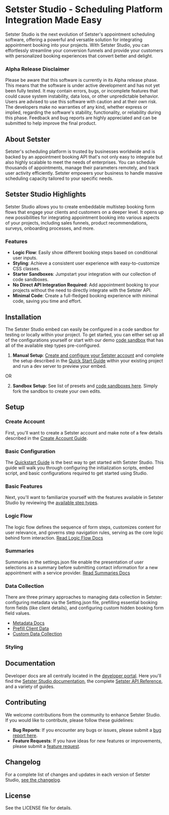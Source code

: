 # Setster Studio - Scheduling Platform Integration Made Easy

Setster Studio is the next evolution of Setster's appointment scheduling software, offering a powerful and versatile solution for integrating appointment booking into your projects. With Setster Studio, you can effortlessly streamline your conversion funnels and provide your customers with personalized booking experiences that convert better and delight.

### Alpha Release Disclaimer
Please be aware that this software is currently in its Alpha release phase. This means that the software is under active development and has not yet been fully tested. It may contain errors, bugs, or incomplete features that could cause system instability, data loss, or other unpredictable behavior. Users are advised to use this software with caution and at their own risk. The developers make no warranties of any kind, whether express or implied, regarding the software's stability, functionality, or reliability during this phase. Feedback and bug reports are highly appreciated and can be submitted to help improve the final product.

## About Setster

Setster's scheduling platform is trusted by businesses worldwide and is backed by an appointment booking API that's not only easy to integrate but also highly scalable to meet the needs of enterprises. You can schedule thousands of appointments, manage their parameters remotely, and track user activity efficiently. Setster empowers your business to handle massive scheduling capacity tailored to your specific needs.

## Setster Studio Highlights

Setster Studio allows you to create embeddable multistep booking form flows that engage your clients and customers on a deeper level. It opens up new possibilities for integrating appointment booking into various aspects of your projects, including sales funnels, product recommendations, surveys, onboarding processes, and more.

### Features

- **Logic Flow**: Easily show different booking steps based on conditional user inputs.
- **Styling**: Achieve a consistent user experience with easy-to-customize CSS classes.
- **Starter Sandboxes**: Jumpstart your integration with our collection of code sandboxes.
- **No Direct API Integration Required**: Add appointment booking to your projects without the need to directly integrate with the Setster API.
- **Minimal Code**: Create a full-fledged booking experience with minimal code, saving you time and effort.

## Installation

The Setster Studio embed can easily be configured in a code sandbox for testing or locally within your project. To get started, you can either set up all of the configurations yourself or start with our demo [code sandbox](https://www.setster.com/docs/studio/getting-started/default-sandbox) that has all of the available step types pre-configured.

1. **Manual Setup**: [Create and configure your Setster account](https://www.setster.com/docs/studio/getting-started/create-account) and complete the setup described in the [Quick Start Guide](https://www.setster.com/docs/studio/getting-started/quick-start) within your existing project and run a dev server to preview your embed.

OR

2. **Sandbox Setup**: See list of presets and [code sandboxes here](https://www.setster.com/docs/studio/getting-started/default-sandbox). Simply fork the sandbox to create your own edits.

## Setup

### Create Account

First, you'll want to create a Setster account and make note of a few details described in the [Create Account Guide](https://www.setster.com/docs/studio/getting-started/create-account).

### Basic Configuration

The [Quickstart Guide](https://www.setster.com/docs/studio/getting-started) is the best way to get started with Setster Studio. This guide will walk you through configuring the initialization scripts, embed script, and basic configurations required to get started using Studio.

### Basic Features

Next, you'll want to familiarize yourself with the features available in Setster Studio by reviewing the [available step types](https://www.setster.com/docs/studio/getting-started/features).

### Logic Flow

The logic flow defines the sequence of form steps, customizes content for user relevance, and governs step navigation rules, serving as the core logic behind form interaction. [Read Logic Flow Docs](https://www.setster.com/docs/studio/configuration/logic-flow/overview)

### Summaries

Summaries in the settings.json file enable the presentation of user selections as a summary before submitting contact information for a new appointment with a service provider. [Read Summaries Docs](https://www.setster.com/docs/studio/configuration/summaries)

### Data Collection

There are three primary approaches to managing data collection in Setster: configuring metadata via the Setting.json file, prefilling essential booking form fields (like client details), and configuring custom hidden booking form field values.

- [Metadata Docs](https://www.setster.com/docs/studio/data-collection/meta-data)
- [Prefill Client Data](https://www.setster.com/docs/studio/data-collection/custom-data#prefill-client-data)
- [Custom Data Collection](https://www.setster.com/docs/studio/data-collection/custom-data)

### Styling

## Documentation

Developer docs are all centrally located in the [developer portal](https://www.setster.com/docs). Here you'll find the [Setster Studio documentation](https://www.setster.com/docs/studio/about), the complete [Setster API Reference](https://www.setster.com/docs/api/), and a variety of guides.

## Contributing

We welcome contributions from the community to enhance Setster Studio. If you would like to contribute, please follow these guidelines:

- **Bug Reports**: If you encounter any bugs or issues, please submit a [bug report here](https://github.com/boxador/setster-studio/issues/new?assignees=&labels=bug&projects=&template=bug_report.yml).
- **Feature Requests**: If you have ideas for new features or improvements, please submit a [feature request](https://github.com/boxador/setster-studio/issues/new?assignees=&labels=feature%2Cenhancement%2Cux%2Fui%2Cintegrations&projects=&template=feature_request.yml).

## Changelog

For a complete list of changes and updates in each version of Setster Studio, [see the changelog](https://www.setster.com/docs/studio/CHANGELOG).

## License

See the LICENSE file for details.
